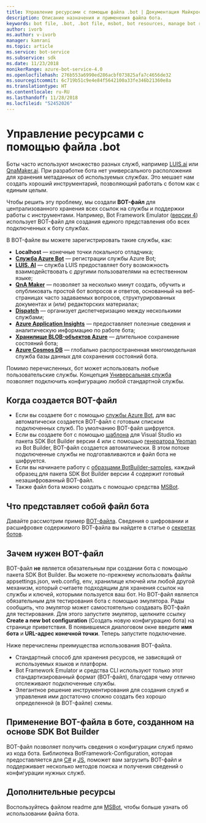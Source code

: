 ```yaml
---
title: Управление ресурсами с помощью файла .bot | Документация Майкрософт
description: Описание назначения и применения файла бота.
keywords: bot file, .bot, .bot file, msbot, bot resources, manage bot resources
author: ivorb
ms.author: v-ivorb
manager: kamrani
ms.topic: article
ms.service: bot-service
ms.subservice: sdk
ms.date: 11/23/2018
monikerRange: azure-bot-service-4.0
ms.openlocfilehash: 276b553a6990ed286acbf073825afa7c4656de32
ms.sourcegitcommit: 6c719b51c9e4e84f5642100a33fe346b21360e8a
ms.translationtype: HT
ms.contentlocale: ru-RU
ms.lasthandoff: 11/28/2018
ms.locfileid: "52452026"
---
```

# <a name="manage-resources-with-a-bot-file"></a>Управление ресурсами с помощью файла .bot

Боты часто используют множество разных служб, например [LUIS.ai](https://luis.ai) или [QnaMaker.ai](https://qnamaker.ai). При разработке бота нет универсального расположения для хранения метаданных об используемых службах.  Это мешает нам создать хороший инструментарий, позволяющий работать с ботом как с единым целым.

Чтобы решить эту проблему, мы создали **BOT-файл** для централизованного хранения всех ссылок на службы и поддержки работы с инструментами.  Например, Bot Framework Emulator ([версии 4](https://aka.ms/Emulator-wiki-getting-started)) использует BOT-файл для создания единого представления обо всех подключенных к боту службах.  

В BOT-файле вы можете зарегистрировать такие службы, как:

* **Localhost** — конечные точки локального отладчика;
* [**Служба Azure Bot**](https://azure.microsoft.com/en-us/services/bot-service/) — регистрации службы Azure Bot;
* [**LUIS. AI**](https://www.luis.ai/) — служба LUIS предоставляет боту возможность взаимодействовать с другими пользователями на естественном языке; 
* [**QnA Maker**](https://qnamaker.ai/) — позволяет за несколько минут создать, обучить и опубликовать простой бот вопросов и ответов, основанный на веб-страницах часто задаваемых вопросов, структурированных документах и (или) редакторских материалах;
* [**Dispatch**](https://github.com/Microsoft/botbuilder-tools/tree/master/Dispatch) — организует диспетчеризацию между несколькими службами;
* [**Azure Application Insights**](https://azure.microsoft.com/en-us/services/application-insights/) — предоставляет полезные сведения и аналитическую информацию по работе бота;
* [**Хранилище BLOB-объектов Azure**](https://azure.microsoft.com/en-us/services/storage/blobs/) — длительное сохранение состояний бота; 
* [**Azure Cosmos DB**](https://azure.microsoft.com/en-us/services/cosmos-db/) — глобально распространенная многомодельная служба базы данных для сохранения состояний бота.

Помимо перечисленных, бот может использовать любые пользовательские службы. Концепция [Универсальная служба](https://github.com/Microsoft/botbuilder-tools/blob/master/packages/MSBot/docs/add-services.md) позволяет подключить конфигурацию любой стандартной службы.

## <a name="when-is-a-bot-file-created"></a>Когда создается BOT-файл 
- Если вы создаете бот с помощью [службы Azure Bot](https://ms.portal.azure.com/#blade/Microsoft_Azure_Marketplace/GalleryResultsListBlade/selectedSubMenuItemId/%7B%22menuItemId%22%3A%22gallery%2FCognitiveServices_MP%2FBotService%22%2C%22resourceGroupId%22%3A%22%22%2C%22resourceGroupLocation%22%3A%22%22%2C%22dontDiscardJourney%22%3Afalse%2C%22launchingContext%22%3A%7B%22source%22%3A%5B%22GalleryFeaturedMenuItemPart%22%5D%2C%22menuItemId%22%3A%22CognitiveServices_MP%22%2C%22subMenuItemId%22%3A%22BotService%22%7D%7D), для вас автоматически создается BOT-файл с готовым списком подключенных служб. По умолчанию BOT-файл шифруется.
- Если вы создаете бот с помощью [шаблона](https://marketplace.visualstudio.com/items?itemName=BotBuilder.botbuilderv4) для Visual Studio из пакета SDK Bot Builder версии 4 или с помощью [генератора Yeoman](https://www.npmjs.com/package/generator-botbuilder) из Bot Builder, BOT-файл создается автоматически. В этом потоке подключенные службы не подготавливаются и файл бота не шифруется.
- Если вы начинаете работу с [образцами BotBuilder-samples](https://github.com/Microsoft/botbuilder-samples), каждый образец для пакета SDK Bot Builder версии 4 содержит готовый незашифрованный BOT-файл. 
- Также файл бота можно создать с помощью средства [MSBot](https://github.com/Microsoft/botbuilder-tools/blob/master/packages/MSBot/README.md).

## <a name="what-does-a-bot-file-look-like"></a>Что представляет собой файл бота 
Давайте рассмотрим пример [BOT-файла](https://github.com/Microsoft/botbuilder-tools/blob/master/packages/MSBot/docs/sample-bot-file.json).
Сведения о шифровании и расшифровке содержимого BOT-файла вы найдете в статье о [секретах ботов](https://github.com/Microsoft/botbuilder-tools/blob/master/packages/MSBot/docs/bot-file-encryption.md).

## <a name="why-do-i-need-a-bot-file"></a>Зачем нужен BOT-файл
BOT-файл **не** является обязательным при создании бота с помощью пакета SDK Bot Builder. Вы можете по-прежнему использовать файлы appsettings.json, web.config, env, хранилище ключей или любой другой механизм, который считаете подходящим для хранения ссылок на службы и ключей, которыми пользуется ваш бот. Но BOT-файл является обязательным для тестирования бота с помощью эмулятора. Рады сообщить, что эмулятор может самостоятельно создавать BOT-файл для тестирования. Для этого запустите эмулятор, щелкните ссылку **Create a new bot configuration** (Создать новую конфигурацию бота) на странице приветствия. В появившемся диалоговом окне введите **имя бота** и **URL-адрес конечной точки**. Теперь запустите подключение.

Ниже перечислены преимущества использования BOT-файла.
- Стандартный способ для хранения ресурсов, не зависящий от используемых языков и платформ.   
- Bot Framework Emulator и средства CLI используют только этот стандартизированный формат (BOT-файл), благодаря чему отлично отслеживают подключенные службы. 
- Элегантное решение инструментирования для создания служб и управления ими достаточно сложно создать без хорошо определенной (в BOT-файле) схемы.  

## <a name="using-bot-file-in-your-bot-builder-sdk-bot"></a>Применение BOT-файла в боте, созданном на основе SDK Bot Builder
BOT-файл позволяет получить сведения о конфигурации служб прямо из кода бота. Библиотека BotFramework-Configuration, которая предоставляется для [C#](https://www.nuget.org/packages/Microsoft.Bot.Configuration) и [JS](https://www.npmjs.com/package/botframework-config), поможет вам загрузить BOT-файл и поддерживает несколько методов поиска и получения сведений о конфигурации нужных служб.

## <a name="additional-resources"></a>Дополнительные ресурсы
Воспользуйтесь файлом readme для [MSBot](https://github.com/Microsoft/botbuilder-tools/blob/master/packages/MSBot/README.md), чтобы больше узнать об использовании файла бота.
